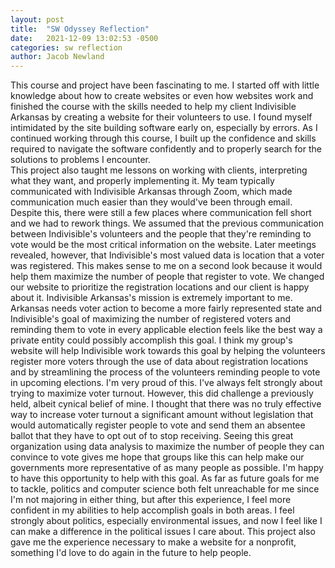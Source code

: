 ```yaml
---
layout: post
title:  "SW Odyssey Reflection"
date:   2021-12-09 13:02:53 -0500
categories: sw reflection
author: Jacob Newland
---
```


This course and project have been fascinating to me.  I started off with little knowledge about how to create websites or even how websites work and finished the course with the skills needed to help my client Indivisible Arkansas by creating a website for their volunteers to use.  I found myself intimidated by the site building software early on,  especially by errors.  As I continued working through this course, I built up the confidence and skills required to navigate the software confidently and to properly search for the solutions to problems I encounter.  
This project also taught me lessons on working with clients, interpreting what they want, and properly implementing it.  My team typically communicated with Indivisible Arkansas through Zoom, which made communication much easier than they would've been through email.  Despite this, there were still a few places where communication fell short and we had to rework things.  We assumed that the previous communication between Indivisible's volunteers and the people that they're reminding to vote would be the most critical information on the website.  Later meetings revealed, however, that Indivisible's most valued data is location that a voter was registered.  This makes sense to me on a second look because it would help them maximize the number of people that register to vote.  We changed our website to prioritize the registration locations and our client is happy about it.
Indivisible Arkansas's mission is extremely important to me.  Arkansas needs voter action to become a more fairly represented state and Indivisible's goal of maximizing the number of registered voters and reminding them to vote in every applicable election feels like the best way a private entity could possibly accomplish this goal.  I think my group's website will help Indivisible work towards this goal by helping the volunteers register more voters through the use of data about registration locations and by streamlining the process of the volunteers reminding people to vote in upcoming elections.  I'm very proud of this.
I've always felt strongly about trying to maximize voter turnout.  However, this did challenge a previously held, albeit cynical belief of mine.  I thought that there was no truly effective way to increase voter turnout a significant amount without legislation that would automatically register people to vote and send them an absentee ballot that they have to opt out of to stop receiving.  Seeing this great organization using data analysis to maximize the number of people they can convince to vote gives me hope that groups like this can help make our governments more representative of as many people as possible.  I'm happy to have this opportunity to help with this goal.
As far as future goals for me to tackle, politics and computer science both felt unreachable for me since I'm not majoring in either thing, but after this experience, I feel more confident in my abilities to help accomplish goals in both areas.  I feel strongly about politics, especially environmental issues, and now I feel like I can make a difference in the political issues I care about.  This project also gave me the experience necessary to make a website for a nonprofit, something I'd love to do again in the future to help people.
